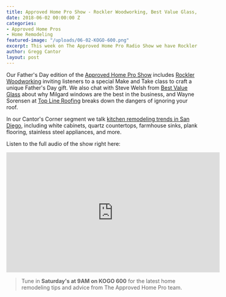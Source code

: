 ```yaml
---
title: Approved Home Pro Show - Rockler Woodworking, Best Value Glass, and Top Line Roofing
date: 2018-06-02 00:00:00 Z
categories:
- Approved Home Pros
- Home Remodeling
featured-image: "/uploads/06-02-KOGO-600.png"
excerpt: This week on The Approved Home Pro Radio Show we have Rockler Woodworking, Best Value Glass, and Top Line Roofing.
author: Gregg Cantor
layout: post
---
```


Our Father's Day edition of the [Approved Home Pro Show](https://www.sandiegoapprovedhomepros.com/blog/the-approved-home-pro-radio-show-rockler-woodworking-best-value-glass-top-line-roofing/) includes [Rockler Woodworking](http://www.rockler.com/about-rockler/) inviting listeners to a special Make and Take class to craft a unique Father's Day gift. We also chat with Steve Welsh from [Best Value Glass](https://www.bvglass.com/) about why Milgard windows are the best in the business, and Wayne Sorensen at [Top Line Roofing](https://toplineroofing.com/) breaks down the dangers of ignoring your roof.

In our Cantor's Corner segment we talk [kitchen remodeling trends in San Diego](/highlights-from-the-2018-us-houzz-kitchen-trends-study/), including white cabinets, quartz countertops, farmhouse sinks, plank flooring, stainless steel appliances, and more.

Listen to the full audio of the show right here:

<div class="flex-video">
  <iframe width="560" height="315" src="https://www.youtube.com/embed/LRwd4jUyJuA?rel=0&amp;showinfo=0" frameborder="0" allow="autoplay; encrypted-media" allowfullscreen></iframe>
</div>

> Tune in **Saturday's at 9AM on KOGO 600** for the latest home remodeling tips and advice from The Approved Home Pro team.

